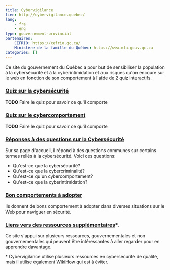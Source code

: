 ```yaml
---
title: Cybervigilance
lien: http://cybervigilance.quebec/
lang:
    - fra
    - eng
type: gouvernement-provincial
partenaires:
    CEFRIO: https://cefrio.qc.ca/
    Ministère de la famille du Québec: https://www.mfa.gouv.qc.ca
categories: []
---
```

Ce site du gouvernement du Québec a pour but de sensibiliser la population à la cybersécurité et à la cyberintimidation et aux risques qu'on encoure sur le web en fonction de son comportement à l'aide de 2 quiz interactifs.

### [Quiz sur la cybersécurité](http://cybervigilance.quebec/cybersecurite.php)
**TODO** Faire le quiz pour savoir ce qu'il comporte

### [Quiz sur le cybercomportement](http://cybervigilance.quebec/cybercomportement.php)
**TODO** Faire le quiz pour savoir ce qu'il comporte

### [Réponses à des questions sur la Cybersécurité](http://cybervigilance.quebec/index.php)
Sur sa page d'accueil, il répond à des questions communes sur certains termes reliés à la cybersécurité. Voici ces questions:
* Qu'est-ce que la cybersécurité?
* Qu'est-ce que la cybercriminalité?
* Qu'est-ce qu'un cybercomportement?
* Qu'est-ce que la cyberintimidation?

### [Bon comportements à adopter](http://cybervigilance.quebec/pourensavoirplus.php)
Ils donnent de bons comportement à adopter dans diverses situations sur le Web pour naviguer en sécurité.

### [Liens vers des ressources supplémentaires](http://cybervigilance.quebec/pourensavoirplus.php)\*.
Ce site s'appui sur plusieurs ressources, gouvernementales et non gouvernementales qui peuvent être intéressantes à aller regarder pour en apprendre davantage.

\* Cybervigilance utilise plusieurs ressources en cybersécurité de qualité, mais il utilise également [WikiHow](https://www.wikihow.com) qui est à éviter.
